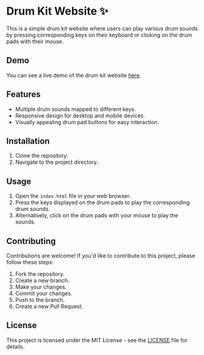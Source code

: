 # Drum Kit Website ✨

This is a simple drum kit website where users can play various drum sounds by pressing corresponding keys on their keyboard or clicking on the drum pads with their mouse.

## Demo
You can see a live demo of the drum kit website [here](https://abhi-up.github.io/drum-website/).

## Features
- Multiple drum sounds mapped to different keys.
- Responsive design for desktop and mobile devices.
- Visually appealing drum pad buttons for easy interaction.

## Installation
1. Clone the repository.
2. Navigate to the project directory.

## Usage
1. Open the `index.html` file in your web browser.
2. Press the keys displayed on the drum pads to play the corresponding drum sounds.
3. Alternatively, click on the drum pads with your mouse to play the sounds.

## Contributing
Contributions are welcome! If you'd like to contribute to this project, please follow these steps:
1. Fork the repository.
2. Create a new branch.
3. Make your changes.
4. Commit your changes.
5. Push to the branch.
6. Create a new Pull Request.

## License
This project is licensed under the MIT License - see the [LICENSE](LICENSE) file for details.


